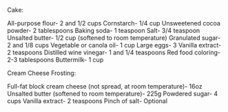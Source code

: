 Cake:

 All-purpose flour- 2 and 1/2 cups
 Cornstarch- 1/4 cup
 Unsweetened cocoa powder- 2 tablespoons
 Baking soda- 1 teaspoon
 Salt- 3/4 teaspoon
 Unsalted butter- 1/2 cup (softened to room temperature)
 Granulated sugar- 2 and 1/8 cups
 Vegetable or canola oil- 1 cup
 Large eggs- 3 
 Vanilla extract- 2 teaspoons
 Distilled wine vinegar- 1 and 1/4 teaspoons
 Red food coloring- 2-3 tablespoons
 Buttermilk- 1 cup



 Cream Cheese Frosting:

 Full-fat block cream cheese (not spread, at room temperature)- 16oz
 Unsalted butter (softened to room temperature)- 225g
 Powdered sugar- 4 cups
 Vanilla extract- 2 teaspoons
 Pinch of salt- Optional